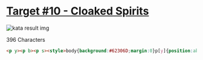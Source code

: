 # [Target #10 - Cloaked Spirits](https://cssbattle.dev/play/10)

![kata result img](https://cssbattle.dev/targets/10.png)

396 Characters

```HTML
<p y><p b><p s><style>body{background:#62306D;margin:0}p[y]{position:absolute;background:#F7EC7D;width:100;height:200;margin:100 150;box-shadow:100px 100px#F7EC7D,-100px 100px#F7EC7D}p[b]{position:absolute;background:#AA445F;width:60;height:60;margin:70 170;border-radius:50%;box-shadow:100px 100px#E38F66,-100px 100px#E38F66,0 0 0 20px#E38F66,100px 100px 0 20px#AA445F,-100px 100px 0 20px#AA445F
```
